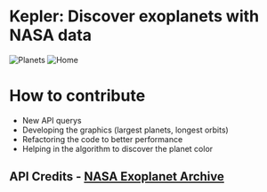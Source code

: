 # Kepler: Discover exoplanets with NASA data


![Planets](https://i.ibb.co/6DTWtX4/planets.png)
![Home](https://i.ibb.co/R93L784/home.png)

# How to contribute
- New API querys
- Developing the graphics (largest planets, longest orbits)
- Refactoring the code to better performance
- Helping in the algorithm to discover the planet color

## API Credits - [NASA Exoplanet Archive](https://exoplanetarchive.ipac.caltech.edu/)



